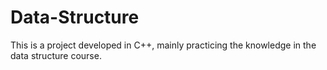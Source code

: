 # Data-Structure
This is a project developed in C++, mainly practicing the knowledge in the data structure course.

